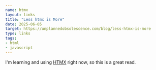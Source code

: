 ```yaml
---
name: htmx
layout: links
title: "Less htmx is More"
date: 2025-06-05
target: https://unplannedobsolescence.com/blog/less-htmx-is-more
type: links
tags:
- html
- javascript
---
```


I'm learning and using [HTMX](https://htmx.org/) right now, so this is a great read.
